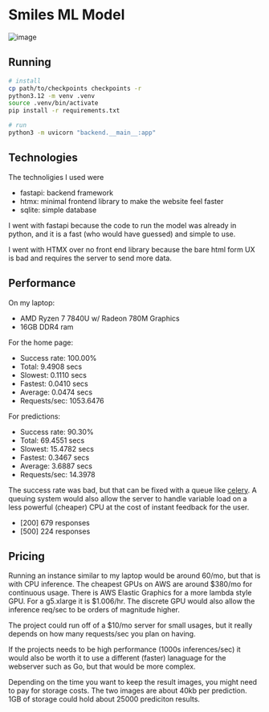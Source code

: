# Smiles ML Model

![image](https://github.com/user-attachments/assets/061b2870-c731-4742-ad3f-c7b8b3cd3abe)

## Running

```bash
# install
cp path/to/checkpoints checkpoints -r
python3.12 -m venv .venv
source .venv/bin/activate
pip install -r requirements.txt

# run
python3 -m uvicorn "backend.__main__:app"
```

## Technologies

The technoligies I used were
- fastapi: backend framework
- htmx: minimal frontend library to make the website feel faster
- sqlite: simple database

I went with fastapi because the code to run the model was already in python, and it is a fast (who would have guessed) and simple to use.

I went with HTMX over no front end library because the bare html form UX is bad and requires the server to send more data.

## Performance

On my laptop:
- AMD Ryzen 7 7840U w/ Radeon  780M Graphics
- 16GB DDR4 ram

For the home page:

- Success rate: 100.00%
- Total:        9.4908 secs
- Slowest:      0.1110 secs
- Fastest:      0.0410 secs
- Average:      0.0474 secs
- Requests/sec: 1053.6476

For predictions:

- Success rate: 90.30%
- Total:        69.4551 secs
- Slowest:      15.4782 secs
- Fastest:      0.3467 secs
- Average:      3.6887 secs
- Requests/sec: 14.3978

The success rate was bad, but that can be fixed with a queue like [celery](https://docs.celeryq.dev/en/stable/getting-started/introduction.html).
A queuing system would also allow the server to handle variable load on a less powerful (cheaper) CPU at the cost of instant feedback for the user.

- [200] 679 responses
- [500] 224 responses

## Pricing

Running an instance similar to my laptop would be around 60/mo, but that is with CPU inference. The cheapest GPUs on AWS are around $380/mo for continuous usage. There is AWS Elastic Graphics for a more lambda style GPU. For a g5.xlarge it is $1.006/hr. The discrete GPU would also allow the inference req/sec to be orders of magnitude higher.

The project could run off of a $10/mo server for small usages, but it really depends on how many requests/sec you plan on having.

If the projects needs to be high performance (1000s inferences/sec) it would also be worth it to use a different (faster) lanaguage for the webserver such as Go, but that would be more complex.

Depending on the time you want to keep the result images, you might need to pay for storage costs. The two images are about 40kb per prediction. 1GB of storage could hold about 25000 prediciton results.

